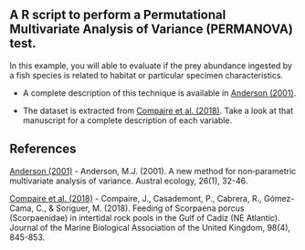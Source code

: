 ## A R script to perform a Permutational Multivariate Analysis of Variance (PERMANOVA) test.

In this example, you will able to evaluate if the prey abundance ingested by
a fish species is related to habitat or particular specimen characteristics.

- A complete description of this technique is available in
[Anderson (2001)](https://doi.org/10.1111/j.1442-9993.2001.01070.pp.x).

- The dataset is extracted from 
[Compaire et al. (2018)](https://doi.org/10.1017/S0025315417000030).
Take a look at that manuscript for a complete description of each variable.

## References
[Anderson (2001)](https://doi.org/10.1111/j.1442-9993.2001.01070.pp.x) -
Anderson, M.J. (2001). A new method for non‐parametric multivariate
analysis of variance. Austral ecology, 26(1), 32-46.

[Compaire et al. (2018)](https://doi.org/10.1017/S0025315417000030) - 
Compaire, J., Casademont, P., Cabrera, R., Gómez-Cama, C., & Soriguer, M. 
(2018). Feeding of Scorpaena porcus (Scorpaenidae) in intertidal rock pools in 
the Gulf of Cadiz (NE Atlantic). Journal of the Marine Biological Association 
of the United Kingdom, 98(4), 845-853.
